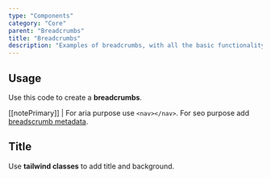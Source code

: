 ```yaml
---
type: "Components"
category: "Core"
parent: "Breadcrumbs"
title: "Breadcrumbs"
description: "Examples of breadcrumbs, with all the basic functionality and more."
---
```


## Usage

Use this code to create a **breadcrumbs**.

[[notePrimary]]
| For aria purpose use `<nav></nav>`. For seo purpose add [breadscrumb metadata](https://developers.google.com/search/docs/data-types/breadcrumb).

<demo>
  <demovanilla src="vanilla/components/core/breadcrumbs/usage">
  </demovanilla>
</demo>

## Title

Use **tailwind classes** to add title and background.

<demo>
  <demovanilla src="vanilla/components/core/breadcrumbs/title">
  </demovanilla>
</demo>

